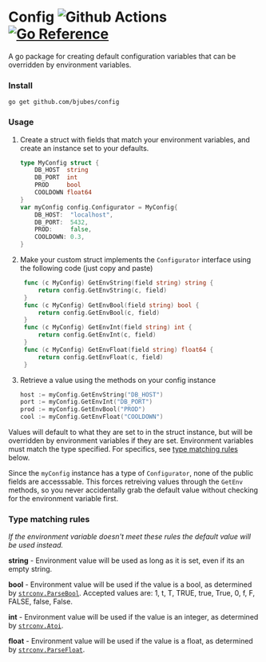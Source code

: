 # Config ![Github Actions](https://github.com/bjubes/config/actions/workflows/tests.yml/badge.svg) [![Go Reference](https://pkg.go.dev/badge/github.com/bjubes/config.svg)](https://pkg.go.dev/github.com/bjubes/config)

A go package for creating default configuration variables that can be overridden by environment variables.

### Install
```
go get github.com/bjubes/config
```

### Usage

1. Create a struct with fields that match your environment variables, and create an instance set to your defaults.
	```go
	type MyConfig struct {
		DB_HOST  string
		DB_PORT  int
		PROD     bool
		COOLDOWN float64
	}
	var myConfig config.Configurator = MyConfig{
		DB_HOST:  "localhost",
		DB_PORT:  5432,
		PROD:     false,
		COOLDOWN: 0.3,
	}
	```

2. Make your custom struct implements the `Configurator` interface using the following code (just copy and paste)
   ```go
	func (c MyConfig) GetEnvString(field string) string {
		return config.GetEnvString(c, field)
	}
	func (c MyConfig) GetEnvBool(field string) bool {
		return config.GetEnvBool(c, field)
	}
	func (c MyConfig) GetEnvInt(field string) int {
		return config.GetEnvInt(c, field)
	}
	func (c MyConfig) GetEnvFloat(field string) float64 {
		return config.GetEnvFloat(c, field)
	}
   ```

3. Retrieve a value using the methods on your config instance 
    ```go
	host := myConfig.GetEnvString("DB_HOST")
	port := myConfig.GetEnvInt("DB_PORT")
	prod := myConfig.GetEnvBool("PROD")
	cool := myConfig.GetEnvFloat("COOLDOWN")
	```

Values will default to what they are set to in the struct instance, but will be overridden by environment variables if they are set.
Environment variables must match the type specified. For specifics, see [type matching rules](#type-matching-rules) below.

Since the `myConfig` instance has a type of `Configurator`, none of the public fields are accesssable. This forces retreiving values through the `GetEnv` methods, so you never accidentally grab the default value without checking for the environment variable first.


### Type matching rules
_If the environment variable doesn't meet these rules the default value will be used instead._

**string** - Environment value will be used as long as it is set, even if its an empty string.

**bool** - Environment value will be used if the value is a bool, as determined by [`strconv.ParseBool`](https://pkg.go.dev/strconv#ParseBool). Accepted values are: 1, t, T, TRUE, true, True, 0, f, F, FALSE, false, False.

**int** - Environment value will be used if the value is an integer, as determined by [`strconv.Atoi`](https://pkg.go.dev/strconv#Atoi).

**float** - Environment value will be used if the value is a float, as determined by [`strconv.ParseFloat`](https://pkg.go.dev/strconv#ParseFloat).
